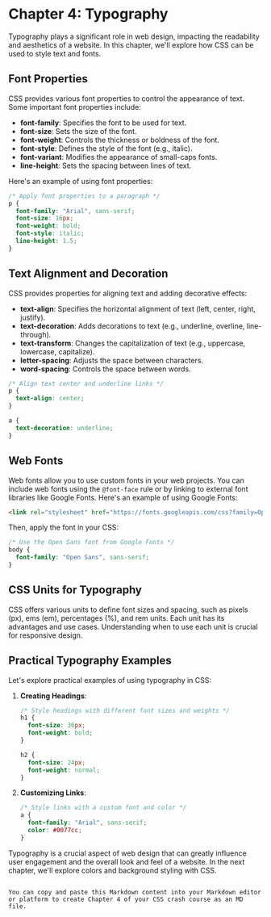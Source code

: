 
# Chapter 4: Typography

Typography plays a significant role in web design, impacting the readability and aesthetics of a website. In this chapter, we'll explore how CSS can be used to style text and fonts.

## Font Properties

CSS provides various font properties to control the appearance of text. Some important font properties include:

- **font-family**: Specifies the font to be used for text.
- **font-size**: Sets the size of the font.
- **font-weight**: Controls the thickness or boldness of the font.
- **font-style**: Defines the style of the font (e.g., italic).
- **font-variant**: Modifies the appearance of small-caps fonts.
- **line-height**: Sets the spacing between lines of text.

Here's an example of using font properties:

```css
/* Apply font properties to a paragraph */
p {
  font-family: "Arial", sans-serif;
  font-size: 16px;
  font-weight: bold;
  font-style: italic;
  line-height: 1.5;
}
```

## Text Alignment and Decoration

CSS provides properties for aligning text and adding decorative effects:

- **text-align**: Specifies the horizontal alignment of text (left, center, right, justify).
- **text-decoration**: Adds decorations to text (e.g., underline, overline, line-through).
- **text-transform**: Changes the capitalization of text (e.g., uppercase, lowercase, capitalize).
- **letter-spacing**: Adjusts the space between characters.
- **word-spacing**: Controls the space between words.

```css
/* Align text center and underline links */
p {
  text-align: center;
}

a {
  text-decoration: underline;
}
```

## Web Fonts

Web fonts allow you to use custom fonts in your web projects. You can include web fonts using the `@font-face` rule or by linking to external font libraries like Google Fonts. Here's an example of using Google Fonts:

```html
<link rel="stylesheet" href="https://fonts.googleapis.com/css?family=Open+Sans">
```

Then, apply the font in your CSS:

```css
/* Use the Open Sans font from Google Fonts */
body {
  font-family: "Open Sans", sans-serif;
}
```

## CSS Units for Typography

CSS offers various units to define font sizes and spacing, such as pixels (px), ems (em), percentages (%), and rem units. Each unit has its advantages and use cases. Understanding when to use each unit is crucial for responsive design.

## Practical Typography Examples

Let's explore practical examples of using typography in CSS:

1. **Creating Headings**:

   ```css
   /* Style headings with different font sizes and weights */
   h1 {
     font-size: 36px;
     font-weight: bold;
   }

   h2 {
     font-size: 24px;
     font-weight: normal;
   }
   ```

2. **Customizing Links**:

   ```css
   /* Style links with a custom font and color */
   a {
     font-family: "Arial", sans-serif;
     color: #0077cc;
   }
   ```

Typography is a crucial aspect of web design that can greatly influence user engagement and the overall look and feel of a website. In the next chapter, we'll explore colors and background styling with CSS.
```

You can copy and paste this Markdown content into your Markdown editor or platform to create Chapter 4 of your CSS crash course as an MD file.